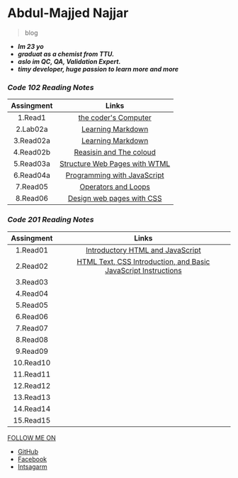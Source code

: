 # Abdul-Majjed Najjar 
 
 >blog 
 
- ***Im 23 yo***
-  ***graduat as a chemist from TTU.***
- ***aslo im QC, QA, Validation Expert.***
- ***timy developer, huge  passion to learn more and more***

### *Code *102* Reading Notes*

|     Assingment   |              Links                                   |
|:----------------:|:----------------------------------------------------:|
|   1.Read1        | [the coder's Computer](code102/Read1.md)             |
|   2.Lab02a       | [Learning Markdown](code102/lab02a.md)               |
|   3.Read02a      | [Learning Markdown](code102/read02a.md)              |
|   4.Read02b      | [Reasisin and The coloud](code102/read02b.md)        |
|   5.Read03a      | [Structure Web Pages with WTML](code102/read03a.md)  |
|   6.Read04a      | [Programming with JavaScript](code102/read04a.md)    |
|   7.Read05       | [Operators and Loops](code102/read05.md)             |
|   8.Read06       | [Design web pages with CSS](code102/read06.md)       |

### *Code *201* Reading Notes* 

|   Assingment     |              Links                                                                  |
|:----------------:|:-----------------------------------------------------------------------------------:|
|   1.Read01       |[Introductory HTML and JavaScript](code201/read01.md)                                |
|   2.Read02       |[HTML Text, CSS Introduction, and Basic JavaScript Instructions](code201/read02.md)  |
|   3.Read03       |                                                                                     |
|   4.Read04       |                                                                                     |
|   5.Read05       |                                                                                     |
|   6.Read06       |                                                                                     |
|   7.Read07       |                                                                                     |
|   8.Read08       |                                                                                     |
|   9.Read09       |                                                                                     |
|  10.Read10       |                                                                                     |
|  11.Read11       |                                                                                     |
|  12.Read12       |                                                                                     |
|  13.Read13       |                                                                                     | 
|  14.Read14       |                                                                                     |
|  15.Read15       |                                                                                     |



 


  [FOLLOW ME ON](https://github.com/abdulmajjed/Reading-Notes)
 
- [GitHub](https://github.com/abdulmajjed)
- [Facebook](https://www.facebook.com/majjed10)
- [Intsagarm](https://www.instagram.com/abdulmajjed_/?fbclid=IwAR0iYuMTYAAh4irZvk7A1CeRxXAmVLsX0IIQLJF_1OmyfT7FJ9_fohajNEs)
